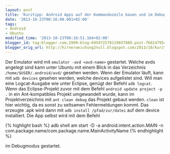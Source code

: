 ```yaml
---
layout: post
title: 'Kurztipp: Android Apps auf der Kommandozeile bauen und im Debugmodus starten'
date: '2013-10-23T00:16:00.001+02:00'
tags:
- Android
- Ubuntu
modified_time: '2013-10-23T00:16:51.164+02:00'
blogger_id: tag:blogger.com,1999:blog-695972570119037880.post-7682479545720688818
blogger_orig_url: http://hirnerweichung2null.blogspot.com/2013/10/kurztipp-android-apps-auf-der.html
---
```


Der Emulator wird mit `emulator -avd <avd-name>` gestartet. Welche avds angelegt sind kann unter Ubuntu mit einem Blick in das Verzeichnis `/home/$USER/.android/avd/` gesehen werden. Wenn der Emulator läuft, kann mit `adb devices` gesehen werden, welche devices aufgelistet sind. Will man eine Logcat-Ausgabe wie unter Eclipse, genügt der Befehl `adb logcat`. Wenn das Eclipse-Projekt zuvor mit dem Befehl `android update project -p .` in ein Ant-kompatibles Projekt umgewandelt wurde, kann im Projektverzeichnis mit `ant clean debug` das Projekt gebaut werden. `clean` ist hier wichtig, da es sonst zu seltsamen Fehlermeldungen kommt. Das erzeugte .apk wird dann mit `adb install /pfad/zur/datei` auf dem device installiert. Die App selbst wird mit dem Befehl


{% highlight bash %}
adb shell am start -D -a android.intent.action.MAIN -n com.package.name/com.package.name.MainActivityName
{% endhighlight %}

im Debugmodus gestartet.